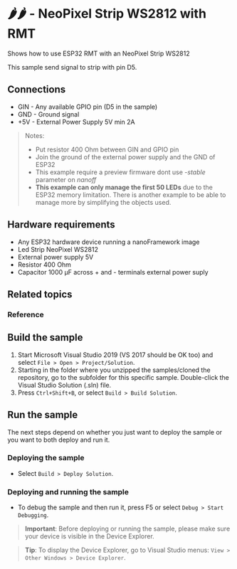 # 🌶️🌶️ - NeoPixel Strip WS2812 with RMT

Shows how to use ESP32 RMT with an NeoPixel Strip WS2812

This sample send signal to strip with pin D5.

## Connections

- GIN -  Any available GPIO pin (D5 in the sample)
- GND -  Ground signal  
- +5V - External Power Supply 5V min 2A  

> Notes:
> - Put resistor 400 Ohm between GIN and GPIO pin  
> - Join the ground of the external power supply and the GND of ESP32 
> - This example require a preview firmware dont use *-stable* parameter on *nanoff*
> - **This example can only manage the first 50 LEDs** due to the ESP32 memory limitation. There is another example to be able to manage more by simplifying the objects used. 

## Hardware requirements

- Any ESP32 hardware device running a nanoFramework image
- Led Strip NeoPixel WS2812
- External power supply 5V
- Resistor 400 Ohm
- Capacitor 1000 µF across + and - terminals external power suply

## Related topics

### Reference

## Build the sample

1. Start Microsoft Visual Studio 2019 (VS 2017 should be OK too) and select `File > Open > Project/Solution`.
1. Starting in the folder where you unzipped the samples/cloned the repository, go to the subfolder for this specific sample. Double-click the Visual Studio Solution (.sln) file.
1. Press `Ctrl+Shift+B`, or select `Build > Build Solution`.

## Run the sample

The next steps depend on whether you just want to deploy the sample or you want to both deploy and run it.

### Deploying the sample

- Select `Build > Deploy Solution`.

### Deploying and running the sample

- To debug the sample and then run it, press F5 or select `Debug > Start Debugging`.

> **Important**: Before deploying or running the sample, please make sure your device is visible in the Device Explorer.

> **Tip**: To display the Device Explorer, go to Visual Studio menus: `View > Other Windows > Device Explorer`.
